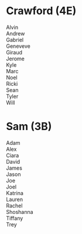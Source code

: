# Crawford (4E)
Alvin  
Andrew  
Gabriel  
Geneveve  
Giraud  
Jerome  
Kyle  
Marc  
Noel  
Ricki  
Sean  
Tyler  
Will  

# Sam (3B)
Adam  
Alex  
Ciara  
David  
James  
Jason  
Joe  
Joel  
Katrina  
Lauren  
Rachel  
Shoshanna  
Tiffany  
Trey  

